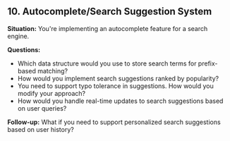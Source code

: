 ## 10. Autocomplete/Search Suggestion System

**Situation:** You're implementing an autocomplete feature for a search engine.

**Questions:**
- Which data structure would you use to store search terms for prefix-based matching?
- How would you implement search suggestions ranked by popularity?
- You need to support typo tolerance in suggestions. How would you modify your approach?
- How would you handle real-time updates to search suggestions based on user queries?

**Follow-up:** What if you need to support personalized search suggestions based on user history?